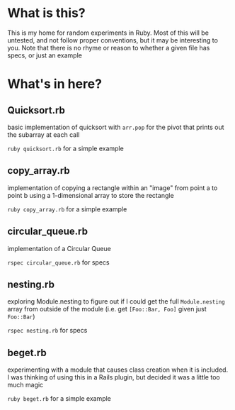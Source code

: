 # What is this?

This is my home for random experiments in Ruby. Most of this will be untested, and not follow proper conventions, but it may be interesting to you. Note that there is no rhyme or reason to whether a given file has specs, or just an example

# What's in here?

## Quicksort.rb
basic implementation of quicksort with `arr.pop` for the pivot that prints out the subarray at each call

`ruby quicksort.rb` for a simple example

## copy_array.rb
implementation of copying a rectangle within an "image" from point a to point b using a 1-dimensional array to store the rectangle

`ruby copy_array.rb` for a simple example

## circular_queue.rb
implementation of a Circular Queue

`rspec circular_queue.rb` for specs

## nesting.rb
exploring Module.nesting to figure out if I could get the full `Module.nesting` array from outside of the module (i.e. get `[Foo::Bar, Foo]` given just `Foo::Bar`)

`rspec nesting.rb` for specs

## beget.rb
experimenting with a module that causes class creation when it is included. I was thinking of using this in a Rails plugin, but decided it was a little too much magic

`ruby beget.rb` for a simple example

